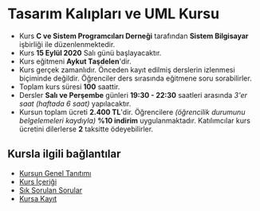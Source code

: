 # Tasarım Kalıpları ve UML Kursu

+ Kurs __C ve Sistem Programcıları Derneği__ tarafından __Sistem Bilgisayar__ işbirliği ile düzenlenmektedir.
+	Kurs __15 Eylül 2020__ Salı günü başlayacaktır.
+	Kurs eğitmeni __Aykut Taşdelen__'dir.
+	Kurs gerçek zamanlıdır. Önceden kayıt edilmiş derslerin izlenmesi biçiminde değildir. Öğrenciler ders sırasında eğitmene soru sorabilirler.
+	Toplam kurs süresi __100__ saattir. 
+	Dersler __Salı ve Perşembe__ günleri __19:30 - 22:30__ saatleri arasında _3'er saat (haftada 6 saat)_ yapılacaktır.
+	Kursun toplam ücreti __2.400 TL__'dir. Öğrencilere _(öğrencilik durumunu belgelemeleri kaydıyla)_ __%10 indirim__ uygulanmaktadır. Katılımcılar kurs ücretini dilerlerse __2__ taksitte ödeyebilirler.

## Kursla ilgili bağlantılar
+ [Kursun Genel Tanıtımı](https://github.com/CSD-1993/Tasarim_Kaliplari_ve_UML/blob/master/kursun_tanitimi.md)
+ [Kurs İçeriği](https://github.com/CSD-1993/React-Native-ile-Platform-Bagimsiz-Mobil-Programlama/blob/master/kurs_programi.md)
+ [Sık Sorulan Sorular](https://github.com/CSD-1993/React-Native-ile-Platform-Bagimsiz-Mobil-Programlama/blob/master/sss.md)
+ [Kursa Kayıt](https://zoom.us/meeting/register/tJIvduugqD4vH9yl1_dPTNGkEAuq5yFhhkZQ)


